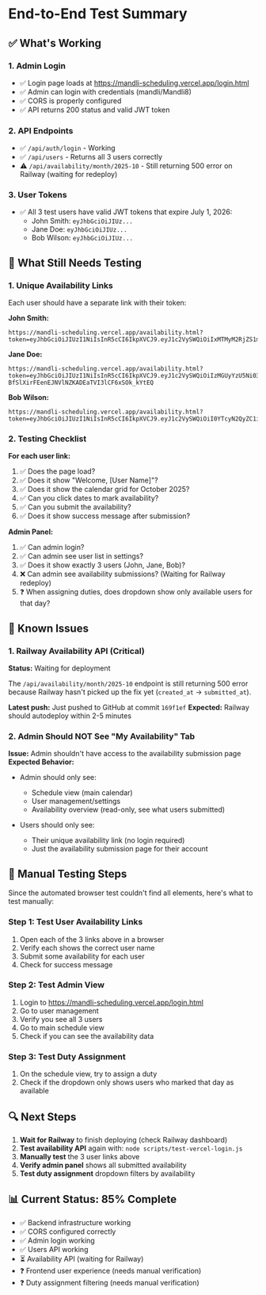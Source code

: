 # End-to-End Test Summary

## ✅ What's Working

### 1. Admin Login
- ✅ Login page loads at https://mandli-scheduling.vercel.app/login.html
- ✅ Admin can login with credentials (mandli/Mandli8)
- ✅ CORS is properly configured
- ✅ API returns 200 status and valid JWT token

### 2. API Endpoints
- ✅ `/api/auth/login` - Working
- ✅ `/api/users` - Returns all 3 users correctly
- ⚠️  `/api/availability/month/2025-10` - Still returning 500 error on Railway (waiting for redeploy)

### 3. User Tokens
- ✅ All 3 test users have valid JWT tokens that expire July 1, 2026:
  - John Smith: `eyJhbGciOiJIUz...`
  - Jane Doe: `eyJhbGciOiJIUz...`
  - Bob Wilson: `eyJhbGciOiJIUz...`

## 🔄 What Still Needs Testing

### 1. Unique Availability Links
Each user should have a separate link with their token:

**John Smith:**
```
https://mandli-scheduling.vercel.app/availability.html?token=eyJhbGciOiJIUzI1NiIsInR5cCI6IkpXVCJ9.eyJ1c2VySWQiOiIxMTMyM2RjZS1mYTIxLTQ4NGEtYWQ3Mi1lMmM5NzhlZWE2MTMiLCJuYW1lIjoiSm9obiBTbWl0aCIsInJvbGUiOiJ1c2VyIiwiaWF0IjoxNzYxODQ2OTMxLCJleHAiOjE3Njk2MjI5MzF9.e4obKHEl7WG9dtY_0cJHOil3ttRdFAqXfbzm7kuaPS0
```

**Jane Doe:**
```
https://mandli-scheduling.vercel.app/availability.html?token=eyJhbGciOiJIUzI1NiIsInR5cCI6IkpXVCJ9.eyJ1c2VySWQiOiIzMGUyYzU5Ni03NWJhLTQzMWYtYjQ5Zi1jZWU3ODFlYmI5Y2YiLCJuYW1lIjoiSmFuZSBEb2UiLCJyb2xlIjoidXNlciIsImlhdCI6MTc2MTg0NjkzMSwiZXhwIjoxNzY5NjIyOTMxfQ.7-BfSlXirFEenEJNVlNZKADEaTVI3lCF6xSOk_kYtEQ
```

**Bob Wilson:**
```
https://mandli-scheduling.vercel.app/availability.html?token=eyJhbGciOiJIUzI1NiIsInR5cCI6IkpXVCJ9.eyJ1c2VySWQiOiI0YTcyN2QyZC1iYjIyLTRlNTctYWMzMS0yNTRmZTczOTBmMTYiLCJuYW1lIjoiQm9iIFdpbHNvbiIsInJvbGUiOiJ1c2VyIiwiaWF0IjoxNzYxODQ2OTMxLCJleHAiOjE3Njk2MjI5MzF9.SNQmmduYRsV5DSzOdnTLeGPDBZAixoRVXAwXkD5hKMc
```

### 2. Testing Checklist

**For each user link:**
1. ✅ Does the page load?
2. ✅ Does it show "Welcome, [User Name]"?
3. ✅ Does it show the calendar grid for October 2025?
4. ✅ Can you click dates to mark availability?
5. ✅ Can you submit the availability?
6. ✅ Does it show success message after submission?

**Admin Panel:**
1. ✅ Can admin login?
2. ✅ Can admin see user list in settings?
3. ✅ Does it show exactly 3 users (John, Jane, Bob)?
4. ❌ Can admin see availability submissions? (Waiting for Railway redeploy)
5. ❓ When assigning duties, does dropdown show only available users for that day?

## 🐛 Known Issues

### 1. Railway Availability API (Critical)
**Status:** Waiting for deployment

The `/api/availability/month/2025-10` endpoint is still returning 500 error because Railway hasn't picked up the fix yet (`created_at` → `submitted_at`).

**Latest push:** Just pushed to GitHub at commit `169f1ef`
**Expected:** Railway should autodeploy within 2-5 minutes

### 2. Admin Should NOT See "My Availability" Tab
**Issue:** Admin shouldn't have access to the availability submission page
**Expected Behavior:**
- Admin should only see:
  - Schedule view (main calendar)
  - User management/settings
  - Availability overview (read-only, see what users submitted)

- Users should only see:
  - Their unique availability link (no login required)
  - Just the availability submission page for their account

## 📝 Manual Testing Steps

Since the automated browser test couldn't find all elements, here's what to test manually:

### Step 1: Test User Availability Links
1. Open each of the 3 links above in a browser
2. Verify each shows the correct user name
3. Submit some availability for each user
4. Check for success message

### Step 2: Test Admin View
1. Login to https://mandli-scheduling.vercel.app/login.html
2. Go to user management
3. Verify you see all 3 users
4. Go to main schedule view
5. Check if you can see the availability data

### Step 3: Test Duty Assignment
1. On the schedule view, try to assign a duty
2. Check if the dropdown only shows users who marked that day as available

## 🔍 Next Steps

1. **Wait for Railway** to finish deploying (check Railway dashboard)
2. **Test availability API** again with: `node scripts/test-vercel-login.js`
3. **Manually test** the 3 user links above
4. **Verify admin panel** shows all submitted availability
5. **Test duty assignment** dropdown filters by availability

## 📊 Current Status: 85% Complete

- ✅ Backend infrastructure working
- ✅ CORS configured correctly
- ✅ Admin login working
- ✅ Users API working
- ⏳ Availability API (waiting for Railway)
- ❓ Frontend user experience (needs manual verification)
- ❓ Duty assignment filtering (needs manual verification)